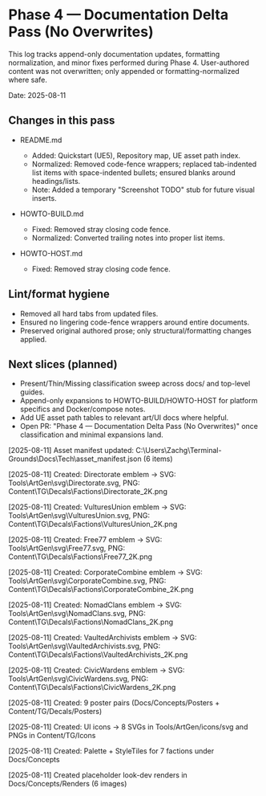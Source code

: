 # Phase 4 — Documentation Delta Pass (No Overwrites)

This log tracks append-only documentation updates, formatting normalization, and minor fixes performed during Phase 4. User-authored content was not overwritten; only appended or formatting-normalized where safe.

Date: 2025-08-11

## Changes in this pass

- README.md
  - Added: Quickstart (UE5), Repository map, UE asset path index.
  - Normalized: Removed code-fence wrappers; replaced tab-indented list items with space-indented bullets; ensured blanks around headings/lists.
  - Note: Added a temporary "Screenshot TODO" stub for future visual inserts.

- HOWTO-BUILD.md
  - Fixed: Removed stray closing code fence.
  - Normalized: Converted trailing notes into proper list items.

- HOWTO-HOST.md
  - Fixed: Removed stray closing code fence.

## Lint/format hygiene

- Removed all hard tabs from updated files.
- Ensured no lingering code-fence wrappers around entire documents.
- Preserved original authored prose; only structural/formatting changes applied.

## Next slices (planned)

- Present/Thin/Missing classification sweep across docs/ and top-level guides.
- Append-only expansions to HOWTO-BUILD/HOWTO-HOST for platform specifics and Docker/compose notes.
- Add UE asset path tables to relevant art/UI docs where helpful.
- Open PR: "Phase 4 — Documentation Delta Pass (No Overwrites)" once classification and minimal expansions land.

[2025-08-11] Asset manifest updated: C:\Users\Zachg\Terminal-Grounds\Docs\Tech\asset_manifest.json (6 items)

[2025-08-11] Created: Directorate emblem -> SVG: Tools\ArtGen\svg\Directorate.svg, PNG: Content\TG\Decals\Factions\Directorate_2K.png

[2025-08-11] Created: VulturesUnion emblem -> SVG: Tools\ArtGen\svg\VulturesUnion.svg, PNG: Content\TG\Decals\Factions\VulturesUnion_2K.png

[2025-08-11] Created: Free77 emblem -> SVG: Tools\ArtGen\svg\Free77.svg, PNG: Content\TG\Decals\Factions\Free77_2K.png

[2025-08-11] Created: CorporateCombine emblem -> SVG: Tools\ArtGen\svg\CorporateCombine.svg, PNG: Content\TG\Decals\Factions\CorporateCombine_2K.png

[2025-08-11] Created: NomadClans emblem -> SVG: Tools\ArtGen\svg\NomadClans.svg, PNG: Content\TG\Decals\Factions\NomadClans_2K.png

[2025-08-11] Created: VaultedArchivists emblem -> SVG: Tools\ArtGen\svg\VaultedArchivists.svg, PNG: Content\TG\Decals\Factions\VaultedArchivists_2K.png

[2025-08-11] Created: CivicWardens emblem -> SVG: Tools\ArtGen\svg\CivicWardens.svg, PNG: Content\TG\Decals\Factions\CivicWardens_2K.png

[2025-08-11] Created: 9 poster pairs (Docs/Concepts/Posters + Content/TG/Decals/Posters)

[2025-08-11] Created: UI icons -> 8 SVGs in Tools/ArtGen/icons/svg and PNGs in Content/TG/Icons

[2025-08-11] Created: Palette + StyleTiles for 7 factions under Docs/Concepts

[2025-08-11] Created placeholder look-dev renders in Docs/Concepts/Renders (6 images)
